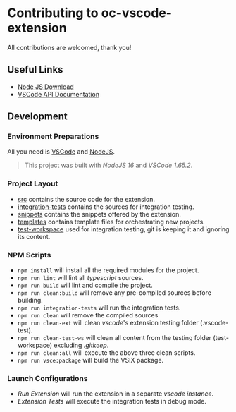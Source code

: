 # Contributing to oc-vscode-extension

All contributions are welcomed, thank you!

## Useful Links

- [Node JS Download][0]
- [VSCode API Documentation][1]

## Development

### Environment Preparations

All you need is [VSCode][2] and [NodeJS][0].

> This project was built with _NodeJS 16_ and _VSCode 1.65.2_.

### Project Layout

- [src][10] contains the source code for the extension.
- [integration-tests][11] contains the sources for integration testing.
- [snippets][12] contains the snippets offered by the extension.
- [templates][13] contains template files for orchestrating new projects.
- [test-workspace][14] used for integration testing, git is keeping it and ignoring its content.

### NPM Scripts

- `npm install` will install all the required modules for the project.
- `npm run lint` will lint all _typescript_ sources.
- `npm run build` will lint and compile the project.
- `npm run clean:build` will remove any pre-compiled sources before building.
- `npm run integration-tests` will run the integration tests.
- `npm run clean` will remove the compiled sources
- `npm run clean-ext` will clean _vscode_'s extension testing folder (.vscode-test).
- `npm run clean-test-ws` will clean all content from the testing folder (test-workspace) excluding _.gitkeep_.
- `npm run clean:all` will execute the above three clean scripts.
- `npm run vsce:package` will build the VSIX package.

### Launch Configurations

- _Run Extension_ will run the extension in a separate _vscode instance_.
- _Extension Tests_ will execute the integration tests in debug mode.

<!-- LINKS -->
[0]: https://nodejs.org
[1]: https://code.visualstudio.com/api
[2]: https://code.visualstudio.com/
<!-- CODE LINKS -->
[10]: https://github.com/ilan-pinto/ocm-vscode-extension/tree/main/src
[11]: https://github.com/ilan-pinto/ocm-vscode-extension/tree/main/integration-tests
[12]: https://github.com/ilan-pinto/ocm-vscode-extension/tree/main/snippets
[13]: https://github.com/ilan-pinto/ocm-vscode-extension/tree/main/templates
[14]: https://github.com/ilan-pinto/ocm-vscode-extension/tree/main/test-workspace
